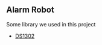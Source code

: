 ## Alarm Robot
Some library we used in this project
+ [DS1302](https://github.com/chrisfryer78/ArduinoRTClibrary)

